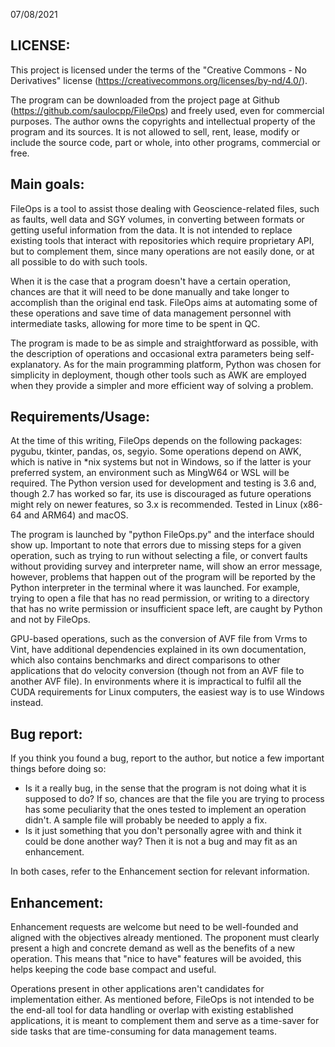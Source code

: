 07/08/2021

## LICENSE:

This project is licensed under the terms of the "Creative Commons - No Derivatives" license (https://creativecommons.org/licenses/by-nd/4.0/).

The program can be downloaded from the project page at Github (https://github.com/saulocpp/FileOps) and freely used, even for commercial purposes. The author owns the copyrights and intellectual property of the program and its sources. It is not allowed to sell, rent, lease, modify or include the source code, part or whole, into other programs, commercial or free.

## Main goals:

FileOps is a tool to assist those dealing with Geoscience-related files, such as faults, well data and SGY volumes, in converting between formats or getting useful information from the data. It is not intended to replace existing tools that interact with repositories which require proprietary API, but to complement them, since many operations are not easily done, or at all possible to do with such tools.

When it is the case that a program doesn't have a certain operation, chances are that it will need to be done manually and take longer to accomplish than the original end task. FileOps aims at automating some of these operations and save time of data management personnel with intermediate tasks, allowing for more time to be spent in QC.

The program is made to be as simple and straightforward as possible, with the description of operations and occasional extra parameters being self-explanatory. As for the main programming platform, Python was chosen for simplicity in deployment, though other tools such as AWK are employed when they provide a simpler and more efficient way of solving a problem.

## Requirements/Usage:

At the time of this writing, FileOps depends on the following packages: pygubu, tkinter, pandas, os, segyio. Some operations depend on AWK, which is native in *nix systems but not in Windows, so if the latter is your preferred system, an environment such as MingW64 or WSL will be required. The Python version used for development and testing is 3.6 and, though 2.7 has worked so far, its use is discouraged as future operations might rely on newer features, so 3.x is recommended. Tested in Linux (x86-64 and ARM64) and macOS.

The program is launched by "python FileOps.py" and the interface should show up. Important to note that errors due to missing steps for a given operation, such as trying to run without selecting a file, or convert faults without providing survey and interpreter name, will show an error message, however, problems that happen out of the program will be reported by the Python interpreter in the terminal where it was launched. For example, trying to open a file that has no read permission, or writing to a directory that has no write permission or insufficient space left, are caught by Python and not by FileOps.

GPU-based operations, such as the conversion of AVF file from Vrms to Vint, have additional dependencies explained in its own documentation, which also contains benchmarks and direct comparisons to other applications that do velocity conversion (though not from an AVF file to another AVF file). In environments where it is impractical to fulfil all the CUDA requirements for Linux computers, the easiest way is to use Windows instead.

## Bug report:

If you think you found a bug, report to the author, but notice a few important things before doing so:
- Is it a really bug, in the sense that the program is not doing what it is supposed to do? If so, chances are that the file you are trying to process has some peculiarity that the ones tested to implement an operation didn't. A sample file will probably be needed to apply a fix.
- Is it just something that you don't personally agree with and think it could be done another way? Then it is not a bug and may fit as an enhancement.

In both cases, refer to the Enhancement section for relevant information.

## Enhancement:

Enhancement requests are welcome but need to be well-founded and aligned with the objectives already mentioned. The proponent must clearly present a high and concrete demand as well as the benefits of a new operation. This means that "nice to have" features will be avoided, this helps keeping the code base compact and useful.

Operations present in other applications aren't candidates for implementation either. As mentioned before, FileOps is not intended to be the end-all tool for data handling or overlap with existing established applications, it is meant to complement them and serve as a time-saver for side tasks that are time-consuming for data management teams.
